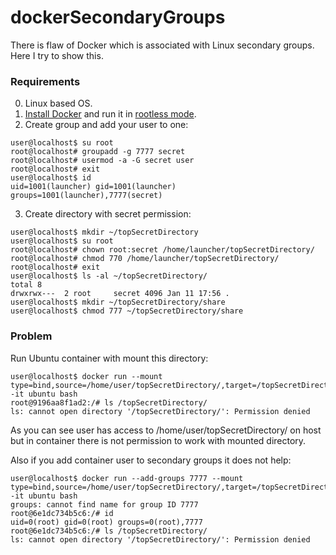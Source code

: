 # dockerSecondaryGroups
There is flaw of Docker which is associated with Linux secondary groups.  
Here I try to show this.

### Requirements
0. Linux based OS.
1. [Install Docker](https://docs.docker.com/engine/install/) and run it in [rootless mode](https://docs.docker.com/engine/security/rootless/).
2. Create group and add your user to one:
```console
user@localhost$ su root
root@localhost# groupadd -g 7777 secret
root@localhost# usermod -a -G secret user
root@localhost# exit
user@localhost$ id
uid=1001(launcher) gid=1001(launcher) groups=1001(launcher),7777(secret)
```
3. Create directory with secret permission:
```console
user@localhost$ mkdir ~/topSecretDirectory
user@localhost$ su root
root@localhost# chown root:secret /home/launcher/topSecretDirectory/
root@localhost# chmod 770 /home/launcher/topSecretDirectory/
root@localhost# exit
user@localhost$ ls -al ~/topSecretDirectory/
total 8
drwxrwx---  2 root     secret 4096 Jan 11 17:56 .
user@localhost$ mkdir ~/topSecretDirectory/share
user@localhost$ chmod 777 ~/topSecretDirectory/share
```

### Problem
Run Ubuntu container with mount this directory:
```console
user@localhost$ docker run --mount type=bind,source=/home/user/topSecretDirectory/,target=/topSecretDirectory/ -it ubuntu bash
root@9196aa8f1ad2:/# ls /topSecretDirectory/
ls: cannot open directory '/topSecretDirectory/': Permission denied
```  
As you can see user has access to /home/user/topSecretDirectory/ on host but in container there is not permission to work with mounted directory.

Also if you add container user to secondary groups it does not help:
```console
user@localhost$ docker run --add-groups 7777 --mount type=bind,source=/home/user/topSecretDirectory/,target=/topSecretDirectory/ -it ubuntu bash
groups: cannot find name for group ID 7777
root@6e1dc734b5c6:/# id
uid=0(root) gid=0(root) groups=0(root),7777
root@6e1dc734b5c6:/# ls /topSecretDirectory/
ls: cannot open directory '/topSecretDirectory/': Permission denied
```
